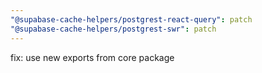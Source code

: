 ```yaml
---
"@supabase-cache-helpers/postgrest-react-query": patch
"@supabase-cache-helpers/postgrest-swr": patch
---
```


fix: use new exports from core package
